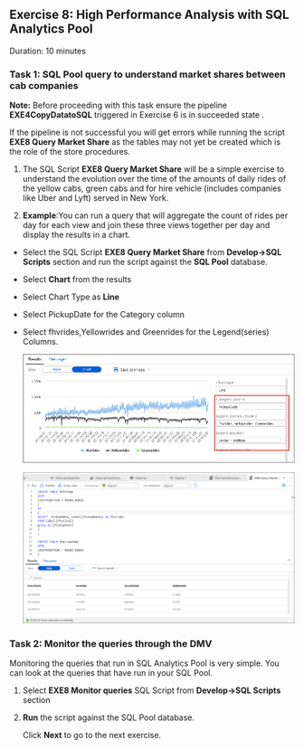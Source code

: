 ## Exercise 8: High Performance Analysis with SQL Analytics Pool

Duration: 10 minutes

### Task 1: SQL Pool query to understand market shares between cab companies

**Note:** Before proceeding with this task ensure the pipeline **EXE4CopyDatatoSQL** triggered in Exercise 6 is in succeeded state .
  
If the pipeline is not successful  you will get errors while running the script **EXE8 Query Market Share** as the tables may not yet be created which is the role of the store procedures.

1. The SQL Script **EXE8 Query Market Share** will be a simple exercise to understand the evolution over the time of the amounts of daily rides of the yellow cabs, green cabs and for hire vehicle (includes companies like Uber and Lyft) served in New York.

2. **Example**:You can run a query that will aggregate the count of rides per day for each view and join these three views together per day and display the results in a chart.

 - Select the SQL Script **EXE8 Query Market Share** from **Develop->SQL Scripts** section and run the script against the **SQL Pool** database.
 - Select **Chart** from the results
 - Select Chart Type as **Line**
 - Select PickupDate for the Category column
 - Select fhvrides,Yellowrides and Greenrides for the Legend(series) Columns.
 
   ![example](images/083.png)
   
   ![example2](images/85.png)

### Task 2: Monitor the queries through the DMV

Monitoring the queries that run in SQL Analytics Pool is very simple. You can look at the queries that have run in your SQL Pool.

1. Select **EXE8 Monitor queries** SQL Script from **Develop->SQL Scripts** section

2. **Run** the script against the SQL Pool database.
   
   Click **Next** to go to the next exercise.
